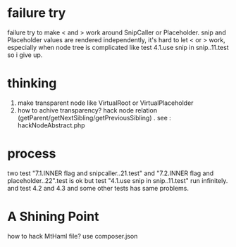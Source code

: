 failure try
===
failure try to make < and > work around SnipCaller or Placeholder.
snip and Placeholder values are rendered independently, 
it's hard to let < or > work, especially when node tree is complicated like test 4.1.use snip in snip..11.test
so i give up.

thinking
===
1. make transparent node like VirtualRoot or VirtualPlaceholder
2. how to achive transparency? hack node relation (getParent/getNextSibling/getPreviousSibling) . see : hackNodeAbstract.php

process
===
two test "7.1.INNER flag and snipcaller..21.test" and "7.2.INNER flag and placeholder..22".test is ok
but test "4.1.use snip in snip..11.test" run infinitely. 
and test 4.2 and 4.3 and some other tests has same problems.

A Shining Point
===
how to hack MtHaml file? use composer.json